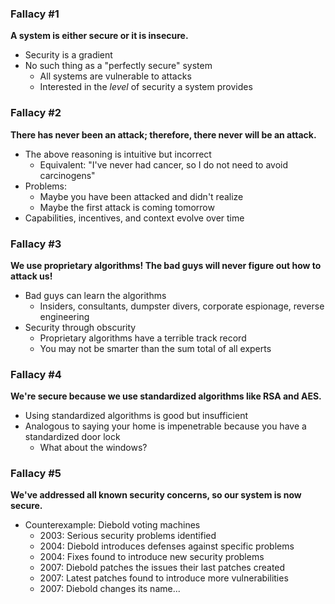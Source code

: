 ### Fallacy #1
**A system is either secure or it is insecure.**
 - Security is a gradient
 - No such thing as a "perfectly secure" system
	 - All systems are vulnerable to attacks
	 - Interested in the *level* of security a system provides

### Fallacy #2
**There has never been an attack; therefore, there never will be an attack.**
 - The above reasoning is intuitive but incorrect
	 - Equivalent: "I've never had cancer, so I do not need to avoid carcinogens"
 - Problems:
	 - Maybe you have been attacked and didn't realize
	 - Maybe the first attack is coming tomorrow
 - Capabilities, incentives, and context evolve over time

### Fallacy #3
**We use proprietary algorithms! The bad guys will never figure out how to attack us!**
 - Bad guys can learn the algorithms
	 - Insiders, consultants, dumpster divers, corporate espionage, reverse engineering
 - Security through obscurity
	 - Proprietary algorithms have a terrible track record
	 - You may not be smarter than the sum total of all experts

### Fallacy #4
**We're secure because we use standardized algorithms like RSA and AES.**
 - Using standardized algorithms is good but insufficient
 - Analogous to saying your home is impenetrable because you have a standardized door lock
	 - What about the windows?

### Fallacy #5
**We've addressed all known security concerns, so our system is now secure.**
 - Counterexample: Diebold voting machines
	 - 2003: Serious security problems identified
	 - 2004: Diebold introduces defenses against specific problems
	 - 2004: Fixes found to introduce new security problems
	 - 2007: Diebold patches the issues their last patches created
	 - 2007: Latest patches found to introduce more vulnerabilities
	 - 2007: Diebold changes its name...
